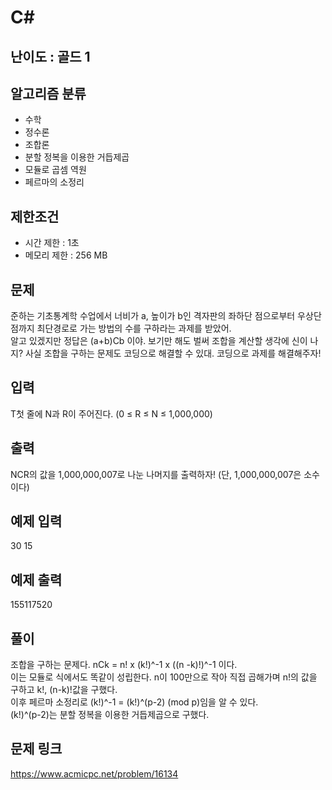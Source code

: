 # C#

## 난이도 : 골드 1

## 알고리즘 분류
  - 수학
  - 정수론
  - 조합론
  - 분할 정복을 이용한 거듭제곱
  - 모듈로 곱셈 역원
  - 페르마의 소정리

## 제한조건
  - 시간 제한 : 1초
  - 메모리 제한 : 256 MB

## 문제
준하는 기초통계학 수업에서 너비가 a, 높이가 ​​​​​b인 격자판의 좌하단 점으로부터 우상단 점까지 최단경로로 가는 방법의 수를 구하라는 과제를 받았어.<br/>
알고 있겠지만 정답은 (a+b)Cb 이야. 보기만 해도 벌써 조합을 계산할 생각에 신이 나지? 사실 조합을 구하는 문제도 코딩으로 해결할 수 있대. 코딩으로 과제를 해결해주자!<br/>


## 입력
T첫 줄에 N과 R이 주어진다. (0 ≤ R ≤ N ≤ 1,000,000)<br/>


## 출력
NCR의 값을 1,000,000,007로 나눈 나머지를 출력하자! (단, 1,000,000,007은 소수이다)<br/>


## 예제 입력
30 15<br/>

## 예제 출력
155117520<br/>


## 풀이
조합을 구하는 문제다. nCk = n! x (k!)^-1 x ((n -k)!)^-1 이다.<br/>
이는 모듈로 식에서도 똑같이 성립한다. n이 100만으로 작아 직접 곱해가며 n!의 값을 구하고 k!, (n-k)!값을 구했다.<br/>
이후 페르마 소정리로 (k!)^-1 = (k!)^(p-2) (mod p)임을 알 수 있다.<br/>
(k!)^(p-2)는 분할 정복을 이용한 거듭제곱으로 구했다.<br/>


## 문제 링크
https://www.acmicpc.net/problem/16134